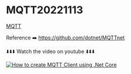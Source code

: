 # MQTT20221113

[MQTT](https://mqtt.org/)

Reference ➡️ https://github.com/dotnet/MQTTnet

⬇️⬇️⬇️ Watch the video on youtube ⬇️⬇️⬇️


[![How to create MQTT Client using .Net Core](https://i.ytimg.com/vi/lcsnsj1yBs0/hqdefault.jpg?sqp=-oaymwEcCNACELwBSFXyq4qpAw4IARUAAIhCGAFwAcABBg==&rs=AOn4CLALJgCXydKAgVHsyUvTxmSuhM4IzQ)](https://youtu.be/lcsnsj1yBs0?t=123)
